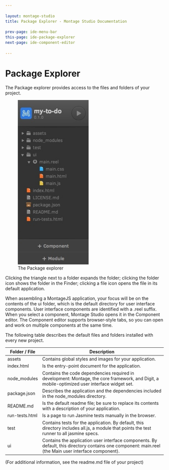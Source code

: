 ```yaml
---

layout: montage-studio
title: Package Explorer - Montage Studio Documentation

prev-page: ide-menu-bar
this-page: ide-package-explorer
next-page: ide-component-editor

---
```


# Package Explorer

The Package explorer provides access to the files and folders of your project.

<figure>
    <img src="/images/montage-studio/ide-overview/fig03.jpg" alt="The Package explorer" style="width: 225px;">
    <figcaption>The Package explorer</figcaption>
</figure>

Clicking the triangle next to a folder expands the folder; clicking the folder icon shows the folder in the Finder; clicking a file icon opens the file in its default application.

When assembling a MontageJS application, your focus will be on the contents of the ui folder, which is the default directory for user interface components. User interface components are identified with a .reel suffix. When you select a component, Montage Studio opens it in the Component editor. The Component editor supports browser-style tabs, so you can open and work on multiple components at the same time.

The following table describes the default files and folders installed with every new project.

Folder / File | Description
------------ | -------------
assets | Contains global styles and images for your application.
index.html | Is the entry-point document for the application. 
node_modules | Contains the code dependencies required in development: Montage, the core framework, and Digit, a mobile-optimized user interface widget set.
package.json | Describes the application and the dependencies included in the node_modules directory.
README.md | Is the default readme file; be sure to replace its contents with a description of your application.
run-tests.html | Is a page to run Jasmine tests manually in the browser.
test | Contains tests for the application. By default, this directory includes all.js, a module that points the test runner to all jasmine specs.
ui | Contains the application user interface components. By default, this directory contains one component: main.reel (the Main user interface component).

(For additional information, see the readme.md file of your project) 
